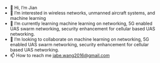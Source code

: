 - 👋 Hi, I’m Jian
- 👀 I’m interested in wireless networks, unmanned aircraft systems, and machine learning
- 🌱 I’m currently learning machine learning on networking, 5G enabled UAS swarm networking, security enhancement for cellular based UAS networking.
- 💞️ I’m looking to collaborate on machine learning on networking, 5G enabled UAS swarm networking, security enhancement for cellular based UAS networking.
- 📫 How to reach me jabe.wang2016@gmail.com

<!---
miantiao23/miantiao23 is a ✨ special ✨ repository because its `README.md` (this file) appears on your GitHub profile.
You can click the Preview link to take a look at your changes.
--->
